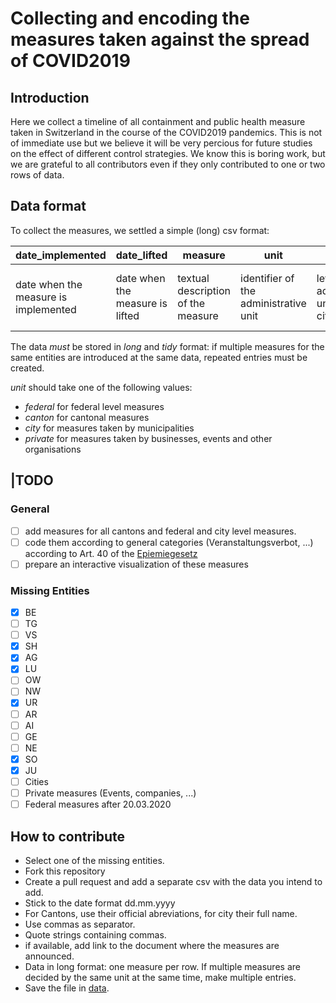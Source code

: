 # Collecting and encoding the measures taken against the spread of COVID2019
## Introduction
Here we collect a timeline of all containment and public health measure taken in Switzerland in the course of the COVID2019 pandemics. This is not of immediate use but we believe it will be very percious for future studies on the effect of different control strategies. 
We know this is boring work, but we are grateful to all contributors even if they only contributed to one or two rows of data.

## Data format
To collect the measures, we settled a simple (long) csv format:


| date_implemented | date_lifted | measure | unit | level | source |
| -----------------|-------------|----------|------|-------- | ---- |
| date when the measure is implemented | date when the measure is lifted | textual description of the measure | identifier of the administrative unit | level of the administrative unit (canton, city, federal) | url of the source of this measure |

The data _must_ be stored in *long* and *tidy* format: if multiple measures for the same entities are introduced at the same data, repeated entries must be created.

*unit* should take one of the following values: 
- *federal* for federal level measures
- *canton* for cantonal measures
- *city* for measures taken by municipalities
- *private* for measures taken by businesses, events and other organisations

## |TODO

### General
- [ ] add measures for all cantons and federal and city level measures.
- [ ] code them according to general categories (Veranstaltungsverbot, ...) according to Art. 40 of the [Epiemiegesetz](https://www.admin.ch/opc/de/classified-compilation/20071012/index.html#a40)
- [ ] prepare an interactive visualization of these measures

### Missing Entities
- [x] BE
- [ ] TG
- [ ] VS
- [X] SH
- [x] AG
- [x] LU
- [ ] OW
- [ ] NW
- [x] UR
- [ ] AR
- [ ] AI
- [ ] GE
- [ ] NE
- [x] SO
- [x] JU
- [ ] Cities
- [ ] Private measures (Events, companies, ...)
- [ ] Federal measures after 20.03.2020
## How to contribute
- Select one of the missing entities.
- Fork this repository
- Create a pull request and add a separate csv with the data you intend to add. 
- Stick to the date format dd.mm.yyyy
- For Cantons, use their official abreviations, for city their full name.
- Use commas as separator.
- Quote strings containing commas.
- if available, add link to the document where the measures are announced.
- Data in long format: one measure per row. If multiple measures are decided by the same unit at the same time, make multiple entries.
- Save the file in [data](https://github.com/baffelli/covid-2019-measures/tree/master/data).
